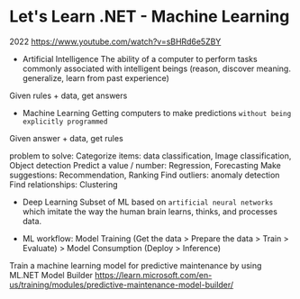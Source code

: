 # Let's Learn .NET - Machine Learning  
2022
https://www.youtube.com/watch?v=sBHRd6e5ZBY

- Artificial Intelligence
The ability of a computer to perform tasks commonly associated with intelligent beings (reason, discover
meaning. generalize, learn from past experience)

Given rules + data, get answers

- Machine Learning
Getting computers to make predictions `without being explicitly programmed`

Given answer + data, get rules

problem to solve:
Categorize items: data classification, Image classification, Object detection
Predict a value / number: Regression, Forecasting
Make suggestions: Recommendation, Ranking
Find outliers: anomaly detection
Find relationships: Clustering


- Deep Learning
Subset of ML based on `artificial neural networks` which imitate the way the human brain learns, thinks, and
processes data.


- ML workflow:
Model Training (Get the data > Prepare the data > Train > Evaluate) > Model Consumption (Deploy > Inference)

 
Train a machine learning model for predictive maintenance by using ML.NET Model Builder
https://learn.microsoft.com/en-us/training/modules/predictive-maintenance-model-builder/


